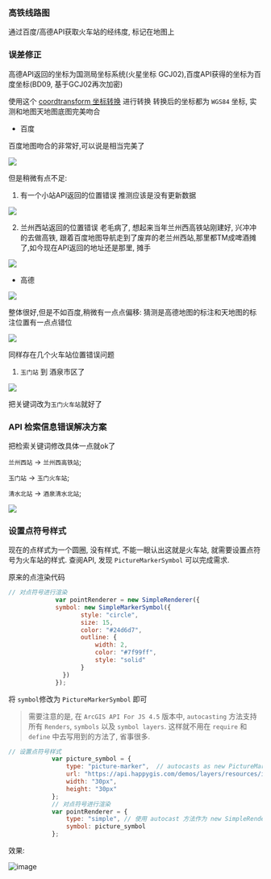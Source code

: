 ### 高铁线路图
通过百度/高德API获取火车站的经纬度, 标记在地图上



### 误差修正
高德API返回的坐标为国测局坐标系统(火星坐标 GCJ02),百度API获得的坐标为百度坐标(BD09, 基于GCJ02再次加密)

使用这个
[coordtransform 坐标转换](https://github.com/wandergis/coordtransform) 进行转换
转换后的坐标都为 `WGS84` 坐标, 实测和地图天地图底图完美吻合
- 百度

百度地图吻合的非常好,可以说是相当完美了

![](https://wx4.sinaimg.cn/large/6d4d992ely1fm9dwtbo80j20jw0fxac6.jpg)

 但是稍微有点不足:
1. 有一个小站API返回的位置错误
推测应该是没有更新数据

![](https://wx4.sinaimg.cn/large/6d4d992ely1fm9dvgr4kgj20qt0haq9q.jpg)

2. 兰州西站返回的位置错误
老毛病了, 想起来当年兰州西高铁站刚建好, 兴冲冲的去做高铁, 跟着百度地图导航走到了废弃的老兰州西站,那里都TM成啤酒摊了,如今现在API返回的地址还是那里, 摊手

![](https://wx4.sinaimg.cn/large/6d4d992ely1fm9dt5z9qwj213r0jnqos.jpg)

- 高德

![](https://wx4.sinaimg.cn/large/6d4d992ely1fm9fdtgy9zj20t00k5496.jpg)

整体很好,但是不如百度,稍微有一点点偏移:
猜测是高德地图的标注和天地图的标注位置有一点点错位

![](https://wx4.sinaimg.cn/large/6d4d992ely1fm9fp1r6uhj20jy0fidhk.jpg)

同样存在几个火车站位置错误问题
1. `玉门站` 到 酒泉市区了

![](https://wx4.sinaimg.cn/large/6d4d992ely1fm9fftb9ihj20n50e0dip.jpg)

把关键词改为`玉门火车站`就好了

### API 检索信息错误解决方案

把检索关键词修改具体一点就ok了

`兰州西站` -> `兰州西高铁站`;

`玉门站` -> `玉门火车站`;

`清水北站` -> `酒泉清水北站`;

![](https://wx1.sinaimg.cn/large/6d4d992ely1fm9h00sma8j21h40tzkc1.jpg)

### 设置点符号样式
现在的点样式为一个圆圈, 没有样式, 不能一眼认出这就是火车站, 就需要设置点符号为火车站的样式.
查阅API, 发现 `PictureMarkerSymbol` 可以完成需求.

原来的点渲染代码
```js
// 对点符号进行渲染
             var pointRenderer = new SimpleRenderer({
             symbol: new SimpleMarkerSymbol({
                    style: "circle",
                    size: 15,
                    color: "#24d6d7",
                    outline: {
                        width: 2,
                        color: "#7f99ff",
                        style: "solid"
                    }
               })
             });
```
将 `symbol`修改为 `PictureMarkerSymbol` 即可

> 需要注意的是, 在 `ArcGIS API For JS 4.5` 版本中, `autocasting` 方法支持所有 `Renders`, `symbols` 以及 `symbol layers`.
这样就不用在 `require` 和 `define` 中去写用到的方法了, 省事很多.

```js
// 设置点符号样式
            var picture_symbol = {
                type: "picture-marker",  // autocasts as new PictureMarkerSymbol()
                url: "https://api.happygis.com/demos/layers/resources/images/railway_station1.png",
                width: "30px",
                height: "30px"
            };
            // 对点符号进行渲染
            var pointRenderer = {
                type: "simple", // 使用 autocast 方法作为 new SimpleRender()
                symbol: picture_symbol
            };
```
效果:

![image](https://wx3.sinaimg.cn/large/6d4d992ely1fmclknzpo2j20hs0ejgq4.jpg)